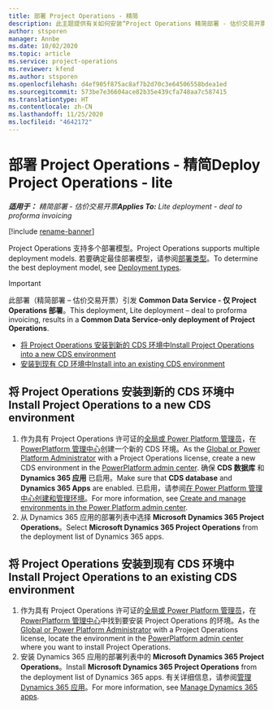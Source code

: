 ```yaml
---
title: 部署 Project Operations - 精简
description: 此主题提供有关如何安装“Project Operations 精简部署 - 估价交易开票”的信息。
author: stsporen
manager: Annbe
ms.date: 10/02/2020
ms.topic: article
ms.service: project-operations
ms.reviewer: kfend
ms.author: stsporen
ms.openlocfilehash: d4ef905f875ac8af7b2d70c3e64506558bdea1ed
ms.sourcegitcommit: 573be7e36604ace82b35e439cfa748aa7c587415
ms.translationtype: HT
ms.contentlocale: zh-CN
ms.lasthandoff: 11/25/2020
ms.locfileid: "4642172"
---
```

# <a name="deploy-project-operations---lite"></a><span data-ttu-id="3f94f-103">部署 Project Operations - 精简</span><span class="sxs-lookup"><span data-stu-id="3f94f-103">Deploy Project Operations - lite</span></span>

<span data-ttu-id="3f94f-104">_**适用于：** 精简部署 - 估价交易开票_</span><span class="sxs-lookup"><span data-stu-id="3f94f-104">_**Applies To:** Lite deployment - deal to proforma invoicing_</span></span>

[!include [rename-banner](~/includes/cc-data-platform-banner.md)]

<span data-ttu-id="3f94f-105">Project Operations 支持多个部署模型。</span><span class="sxs-lookup"><span data-stu-id="3f94f-105">Project Operations supports multiple deployment models.</span></span> <span data-ttu-id="3f94f-106">若要确定最佳部署模型，请参阅[部署类型](determine-deployment-type.md)。</span><span class="sxs-lookup"><span data-stu-id="3f94f-106">To determine the best deployment model, see [Deployment types](determine-deployment-type.md).</span></span>


> [!IMPORTANT]
> <span data-ttu-id="3f94f-107">此部署（精简部署 – 估价交易开票）引发 **Common Data Service - 仅 Project Operations 部署**。</span><span class="sxs-lookup"><span data-stu-id="3f94f-107">This deployment, Lite deployment – deal to proforma invoicing, results in a **Common Data Service-only deployment of Project Operations**.</span></span>

- [<span data-ttu-id="3f94f-108">将 Project Operations 安装到新的 CDS 环境中</span><span class="sxs-lookup"><span data-stu-id="3f94f-108">Install Project Operations into a new CDS environment</span></span>](#new)
- [<span data-ttu-id="3f94f-109">安装到现有 CD 环境中</span><span class="sxs-lookup"><span data-stu-id="3f94f-109">Install into an existing CDS environment</span></span>](#existing)



## <a name="install-project-operations-to-a-new-cds-environment"></a><a name="new"></a><span data-ttu-id="3f94f-110">将 Project Operations 安装到新的 CDS 环境中</span><span class="sxs-lookup"><span data-stu-id="3f94f-110">Install Project Operations to a new CDS environment</span></span>

1. <span data-ttu-id="3f94f-111">作为具有 Project Operations 许可证的[全局或 Power Platform 管理员](https://docs.microsoft.com/power-platform/admin/global-service-administrators-can-administer-without-license)，在 [PowerPlatform 管理中心](https://admin.powerplatform.com)创建一个新的 CDS 环境。</span><span class="sxs-lookup"><span data-stu-id="3f94f-111">As the [Global or Power Platform Administrator](https://docs.microsoft.com/power-platform/admin/global-service-administrators-can-administer-without-license) with a Project Operations license, create a new CDS environment in the [PowerPlatform admin center](https://admin.powerplatform.com).</span></span> <span data-ttu-id="3f94f-112">确保 **CDS 数据库** 和 **Dynamics 365 应用** 已启用。</span><span class="sxs-lookup"><span data-stu-id="3f94f-112">Make sure that **CDS database** and **Dynamics 365 Apps** are enabled.</span></span> <span data-ttu-id="3f94f-113">已启用，请参阅[在 Power Platform 管理中心创建和管理环境](https://docs.microsoft.com/power-platform/admin/create-environment#create-an-environment-in-the-power-platform-admin-center)。</span><span class="sxs-lookup"><span data-stu-id="3f94f-113">For more information, see [Create and manage environments in the Power Platform admin center](https://docs.microsoft.com/power-platform/admin/create-environment#create-an-environment-in-the-power-platform-admin-center).</span></span>
2. <span data-ttu-id="3f94f-114">从 Dynamics 365 应用的部署列表中选择 **Microsoft Dynamics 365 Project Operations**。</span><span class="sxs-lookup"><span data-stu-id="3f94f-114">Select **Microsoft Dynamics 365 Project Operations** from the deployment list of Dynamics 365 apps.</span></span>


## <a name="install-project-operations-to-an-existing-cds-environment"></a><a name="existing"></a><span data-ttu-id="3f94f-115">将 Project Operations 安装到现有 CDS 环境中</span><span class="sxs-lookup"><span data-stu-id="3f94f-115">Install Project Operations to an existing CDS environment</span></span>

1. <span data-ttu-id="3f94f-116">作为具有 Project Operations 许可证的[全局或 Power Platform 管理员](https://docs.microsoft.com/power-platform/admin/global-service-administrators-can-administer-without-license)，在 [PowerPlatform 管理中心](https://admin.powerplatform.com)中找到要安装 Project Operations 的环境。</span><span class="sxs-lookup"><span data-stu-id="3f94f-116">As the [Global or Power Platform Administrator](https://docs.microsoft.com/power-platform/admin/global-service-administrators-can-administer-without-license) with a Project Operations license, locate the environment in the [PowerPlatform admin center](https://admin.powerplatform.com) where you want to install Project Operations.</span></span>
2. <span data-ttu-id="3f94f-117">安装 Dynamics 365 应用的部署列表中的 **Microsoft Dynamics 365 Project Operations**。</span><span class="sxs-lookup"><span data-stu-id="3f94f-117">Install **Microsoft Dynamics 365 Project Operations** from the deployment list of Dynamics 365 apps.</span></span> <span data-ttu-id="3f94f-118">有关详细信息，请参阅[管理 Dynamics 365 应用](https://docs.microsoft.com/power-platform/admin/manage-apps)。</span><span class="sxs-lookup"><span data-stu-id="3f94f-118">For more information, see [Manage Dynamics 365 apps](https://docs.microsoft.com/power-platform/admin/manage-apps).</span></span>


